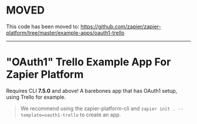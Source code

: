 # MOVED

This code has been moved to: https://github.com/zapier/zapier-platform/tree/master/example-apps/oauth1-trello


---

# "OAuth1" Trello Example App For Zapier Platform

Requires CLI **7.5.0** and above! A barebones app that has OAuth1 setup, using Trello for example.

> We recommend using the zapier-platform-cli and `zapier init . --template=oauth1-trello` to create an app.

